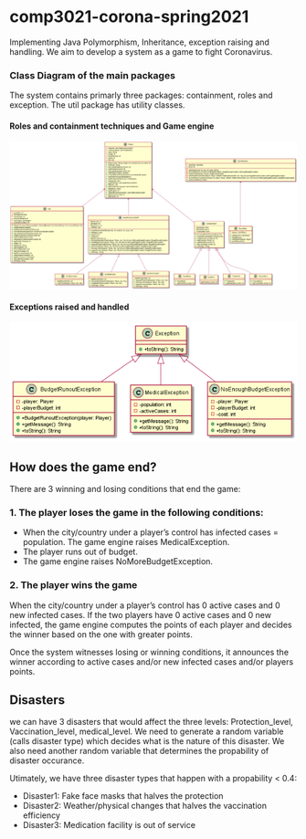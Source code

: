 # comp3021-corona-spring2021
Implementing Java Polymorphism, Inheritance, exception raising and handling.
We aim to develop a system as a game to fight Coronavirus.

### Class Diagram of the main packages
The system contains primarly three packages: containment, roles and exception. 
The util package has utility classes. 
#### Roles and containment techniques and Game engine
![alt text](engine.png)

#### Exceptions raised and handled
![alt text](exceptions.png)




## How does the game end?
There are 3 winning and losing conditions that end the game:
### 1. The player loses the game in the following conditions:
- When the city/country under a player’s control has infected cases = population. The game engine raises MedicalException.
- The player runs out of budget.
- The game engine raises NoMoreBudgetException.
### 2. The player wins the game  
When the city/country under a player’s control has 0 active cases and 0 new infected cases. If the two players have 0 active cases and 0 new infected, the game engine computes the points of each player and decides the winner based on the one with greater points.

Once the system witnesses losing or winning conditions, it announces the winner according to active cases and/or new infected cases and/or players points. 

## Disasters
we can have 3 disasters that would affect the three levels: Protection_level, Vaccination_level, medical_level. 
We need to generate a random variable (calls disaster type) which decides what is the nature of this disaster.
We also need another random variable that determines the propability of disaster occurance. 

Utimately, we have three disaster types that happen with a propability < 0.4:
- Disaster1: Fake face masks that halves the protection
- Disaster2: Weather/physical changes that halves the vaccination efficiency
- Disaster3: Medication facility is out of service
